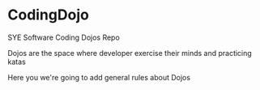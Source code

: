 CodingDojo
==========

SYE Software Coding Dojos Repo

Dojos are the space where developer exercise their minds and practicing katas

Here you we're going to add general rules about Dojos

